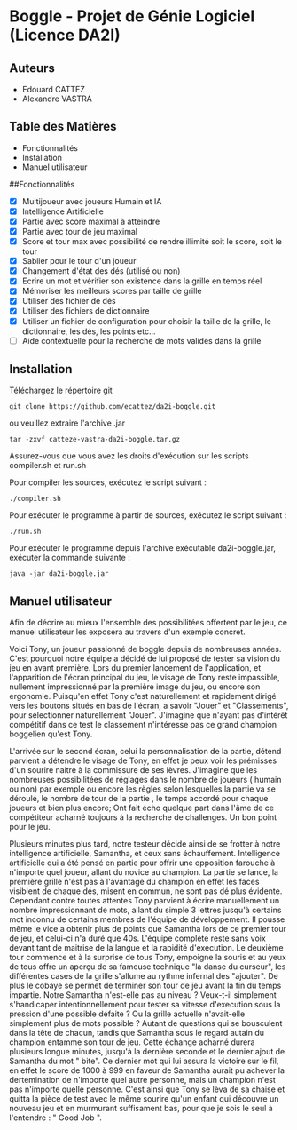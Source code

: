 # Boggle - Projet de Génie Logiciel (Licence DA2I)

## Auteurs
- Edouard CATTEZ
- Alexandre VASTRA

## Table des Matières

- Fonctionnalités
- Installation
- Manuel utilisateur


##Fonctionnalités
- [x] Multijoueur avec joueurs Humain et IA
- [x] Intelligence Artificielle
- [x] Partie avec score maximal à atteindre
- [x] Partie avec tour de jeu maximal
- [x] Score et tour max avec possibilité de rendre illimité soit le score, soit le tour
- [x] Sablier pour le tour d'un joueur
- [x] Changement d'état des dés (utilisé ou non)
- [x] Ecrire un mot et vérifier son existence dans la grille en temps réel
- [x] Mémoriser les meilleurs scores par taille de grille
- [x] Utiliser des fichier de dés
- [x] Utiliser des fichiers de dictionnaire
- [x] Utiliser un fichier de configuration pour choisir la taille de la grille, le dictionnaire, les dés, les points etc...
- [ ] Aide contextuelle pour la recherche de mots valides dans la grille

## Installation

Téléchargez le répertoire git

```
git clone https://github.com/ecattez/da2i-boggle.git
```

ou veuillez extraire l'archive .jar

```
tar -zxvf catteze-vastra-da2i-boggle.tar.gz
```

Assurez-vous que vous avez les droits d'exécution sur les scripts compiler.sh et run.sh

Pour compiler les sources, exécutez le script suivant :

```
./compiler.sh
```

Pour exécuter le programme à partir de sources, exécutez le script suivant :

```
./run.sh
```

Pour exécuter le programme depuis l'archive exécutable da2i-boggle.jar, exécuter la commande suivante :

```
java -jar da2i-boggle.jar
```


## Manuel utilisateur
Afin de décrire au mieux l'ensemble des possibilitées offertent par le jeu, ce manuel utilisateur les exposera au travers d'un exemple concret.

Voici Tony, un joueur passionné de boggle depuis de nombreuses années. C'est pourquoi notre équipe a décidé de lui proposé de tester sa vision du jeu en avant première. Lors du premier lancement de l'application, et l'apparition de l'écran principal du jeu, le visage de Tony reste impassible, nullement impressionné par la première image du jeu, ou encore son ergonomie. Puisqu'en effet Tony c'est naturellement et rapidement dirigé vers les boutons situés en bas de l'écran, a savoir "Jouer" et "Classements", pour sélectionner naturellement "Jouer". J'imagine que n'ayant pas d'intérêt compétitif dans ce test le classement n'intéresse pas ce grand champion boggelien qu'est Tony.

L'arrivée sur le second écran, celui la personnalisation de la partie, détend parvient a détendre le visage de Tony, en effet je peux voir les prémisses d'un sourire naitre à la commissure de ses lèvres. J'imagine que les nombreuses possibilitées de réglages dans le nombre de joueurs ( humain ou non) par exemple ou encore les règles selon lesquelles la partie va se déroulé, le nombre de tour de la partie , le temps accordé pour chaque joueurs et bien plus encore; Ont fait écho quelque part dans l'âme de ce compétiteur acharné toujours à la recherche de challenges. Un bon point pour le jeu.

Plusieurs minutes plus tard, notre testeur décide ainsi de se frotter à notre intelligence artificielle, Samantha, et ceux sans échauffement. Intelligence artificielle qui a été pensé en partie pour offrir une opposition farouche à n'importe quel joueur, allant du novice au champion. 
La partie se lance, la première grille n'est pas à l'avantage du champion en effet les faces visiblent de chaque dés, misent en commun, ne sont pas dé plus évidente. Cependant contre toutes attentes Tony parvient à écrire manuellement un nombre impressionnant de mots, allant du simple 3 lettres jusqu'à certains mot inconnu de certains membres de l'équipe de développement. Il pousse même le vice a obtenir plus de points que Samantha lors de ce premier tour de jeu, et celui-ci n'a duré que 40s. L'équipe complète reste sans voix devant tant de maitrise de la langue et la rapidité d'execution. Le deuxième tour commence et à la surprise de tous Tony, empoigne la souris et au yeux de tous offre un aperçu de sa fameuse technique  "la danse du curseur", les différentes cases de la grille s'allume au rythme infernal des "ajouter". De plus le cobaye se permet de terminer son tour de jeu avant la fin du temps impartie. Notre Samantha n'est-elle pas au niveau ? Veux-t-il simplement s'handicaper intentionnellement pour tester sa vitesse d'execution sous la pression d'une possible défaite ? Ou la grille actuelle n'avait-elle simplement plus de mots possible ? Autant de questions qui se bousculent dans la tête de chacun, tandis que Samantha sous le regard autain du champion entamme son tour de jeu. 
Cette échange acharné durera plusieurs longue minutes, jusqu'à la dernière seconde et le dernier ajout de Samantha du mot " bite". Ce dernier mot qui lui assura la victoire sur le fil, en effet le score de 1000 à 999 en faveur de Samantha aurait pu achever la dertemination de n'importe quel autre personne, mais un champion n'est pas n'importe quelle personne. C'est ainsi que Tony se lèva de sa chaise et quitta la pièce de test avec le même sourire qu'un enfant qui découvre un nouveau jeu et  en murmurant suffisament bas, pour que je sois le seul à l'entendre : " Good Job ".



